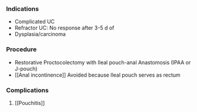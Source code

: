 ### Indications
- Complicated UC
- Refractor UC: No response after 3-5 d of 
- Dysplasia/carcinoma

### Procedure
- Restorative Proctocolectomy with Ileal pouch-anal Anastomosis (IPAA or J-pouch)
- [[Anal incontinence]] Avoided because Ileal pouch serves as rectum

### Complications
1. [[Pouchitis]] 



